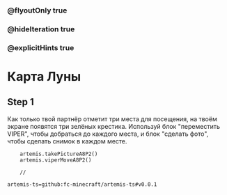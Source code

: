 ### @flyoutOnly true
### @hideIteration true
### @explicitHints true

# Карта Луны

## Step 1
Как только твой партнёр отметит три места для посещения, на твоём экране появятся три зелёных крестика. Используй блок "переместить VIPER", чтобы добраться до каждого места, и блок "сделать фото", чтобы сделать снимок в каждом месте.

```ghost
    artemis.takePictureA8P2()
    artemis.viperMoveA8P2()
```
```template
    //
```

```package
artemis-ts=github:fc-minecraft/artemis-ts#v0.0.1
```